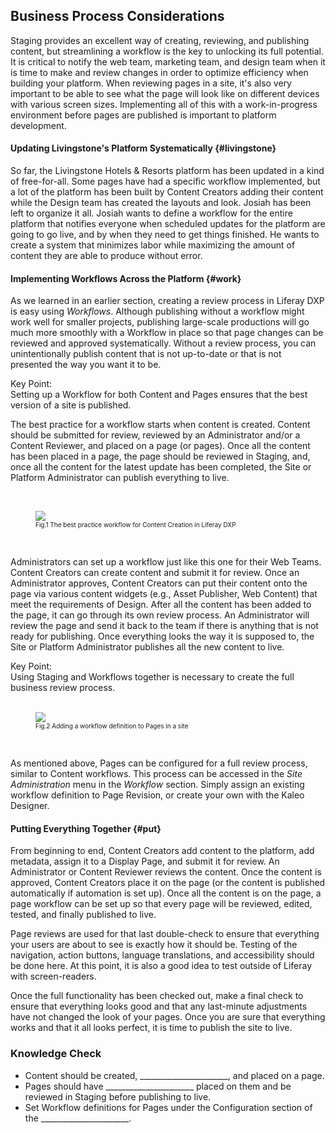 ## Business Process Considerations

Staging provides an excellent way of creating, reviewing, and publishing content, but streamlining a workflow is the key to unlocking its full potential. It is critical to notify the web team, marketing team, and design team when it is time to make and review changes in order to optimize efficiency when building your platform. When reviewing pages in a site, it's also very important to be able to see what the page will look like on different devices with various screen sizes. Implementing all of this with a work-in-progress environment before pages are published is important to platform development.

#### Updating Livingstone's Platform Systematically {#livingstone}

So far, the Livingstone Hotels & Resorts platform has been updated in a kind of free-for-all. Some pages have had a specific workflow implemented, but a lot of the platform has been built by Content Creators adding their content while the Design team has created the layouts and look. Josiah has been left to organize it all. Josiah wants to define a workflow for the entire platform that notifies everyone when scheduled updates for the platform are going to go live, and by when they need to get things finished. He wants to create a system that minimizes labor while maximizing the amount of content they are able to produce without error.

#### Implementing Workflows Across the Platform {#work}

As we learned in an earlier section, creating a review process in Liferay DXP is easy using _Workflows_. Although publishing without a workflow might work well for smaller projects, publishing large-scale productions will go much more smoothly with a Workflow in place so that page changes can be reviewed and approved systematically. Without a review process, you can unintentionally publish content that is not up-to-date or that is not presented the way you want it to be.

<div class="key-point">
Key Point: <br />
Setting up a Workflow for both Content and Pages ensures that the best version of a site is published.
</div>

The best practice for a workflow starts when content is created. Content should be submitted for review, reviewed by an Administrator and/or a Content Reviewer, and placed on a page (or pages). Once all the content has been placed in a page, the page should be reviewed in Staging, and, once all the content for the latest update has been completed, the Site or Platform Administrator can publish everything to live.

<br />

<figure>
	<img src="../images/workflow-best-practice.png" style="max-height:25%;" />
	<figcaption style="font-size: x-small">Fig.1 The best practice workflow for Content Creation in Liferay DXP</figcaption>
</figure>

<br />

Administrators can set up a workflow just like this one for their Web Teams. Content Creators can create content and submit it for review. Once an Administrator approves, Content Creators can put their content onto the page via various content widgets (e.g., Asset Publisher, Web Content) that meet the requirements of Design. After all the content has been added to the page, it can go through its own review process. An Administrator will review the page and send it back to the team if there is anything that is not ready for publishing. Once everything looks the way it is supposed to, the Site or Platform Administrator publishes all the new content to live.

<div class="key-point">
Key Point: <br />
Using Staging and Workflows together is necessary to create the full business review process.
</div>

<br />

<figure>
	<img src="../images/workflow-config.png" style="max-height:40%;" />
	<figcaption style="font-size: x-small">Fig.2 Adding a workflow definition to Pages in a site</figcaption>
</figure>

<br />

As mentioned above, Pages can be configured for a full review process, similar to Content workflows. This process can be accessed in the _Site Administration_ menu in the _Workflow_ section. Simply assign an existing workflow definition to Page Revision, or create your own with the Kaleo Designer.

#### Putting Everything Together {#put}

From beginning to end, Content Creators add content to the platform, add metadata, assign it to a Display Page, and submit it for review. An Administrator or Content Reviewer reviews the content. Once the content is approved, Content Creators place it on the page (or the content is published automatically if automation is set up). Once all the content is on the page, a page workflow can be set up so that every page will be reviewed, edited, tested, and finally published to live.

Page reviews are used for that last double-check to ensure that everything your users are about to see is exactly how it should be. Testing of the navigation, action buttons, language translations, and accessibility should be done here. At this point, it is also a good idea to test outside of Liferay with screen-readers. 

Once the full functionality has been checked out, make a final check to ensure that everything looks good and that any last-minute adjustments have not changed the look of your pages. Once you are sure that everything works and that it all looks perfect, it is time to publish the site to live.

<div class="summary">
<h3>Knowledge Check</h3>
<ul>
  <li>Content should be created, ______________________, and placed on a page.</li>
  <li>Pages should have ______________________ placed on them and be reviewed in Staging before publishing to live.</li>
  <li>Set Workflow definitions for Pages under the Configuration section of the ______________________.</li>
</ul>
</div>
